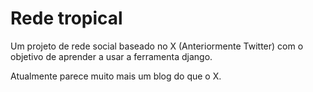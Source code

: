 # Rede tropical
 Um projeto de rede social baseado no X (Anteriormente Twitter) com o objetivo de aprender a usar a ferramenta django.

Atualmente parece muito mais um blog do que o X.
